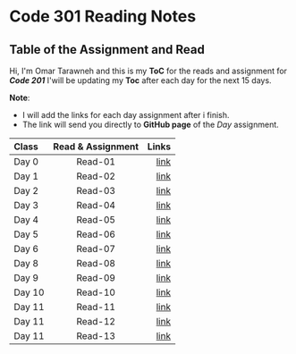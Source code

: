 # Code 301 Reading Notes

## Table of the Assignment and Read

Hi, I'm Omar Tarawneh and this is my **ToC** for the reads and assignment for _**Code 201**_
I'will be updating my **Toc** after each day for the next 15 days.

**Note**:


- I will add the links for each day assignment after i finish.
- The link will send you directly to **GitHub page** of the _Day_ assignment.

| Class  | Read & Assignment |                                                          Links |
| :----- | :---------------: | -------------------------------------------------------------: |
| Day 0  |     Read-01     | [link](https://omar-tarawneh.github.io/reading-notes/reading-notes-code301/read-01) |
| Day 1  |     Read-02     | [link](https://omar-tarawneh.github.io/reading-notes/reading-notes-code301/read-02) |
| Day 2  |     Read-03     | [link](https://omar-tarawneh.github.io/reading-notes/reading-notes-code301/read-03) |
| Day 3  |     Read-04     | [link](https://omar-tarawneh.github.io/reading-notes/reading-notes-code301/read-04) |
| Day 4  |     Read-05     | [link](https://omar-tarawneh.github.io/reading-notes/reading-notes-code301/read-05) |
| Day 5  |     Read-06     | [link](https://omar-tarawneh.github.io/reading-notes/reading-notes-code301/read-06) |
| Day 6  |     Read-07     | [link](https://omar-tarawneh.github.io/reading-notes/reading-notes-code301/read-07) |
| Day 8  |     Read-08     | [link](https://omar-tarawneh.github.io/reading-notes/reading-notes-code301/read-08) |
| Day 9  |     Read-09     | [link](https://omar-tarawneh.github.io/reading-notes/reading-notes-code301/read-09) |
| Day 10  |     Read-10     | [link](https://omar-tarawneh.github.io/reading-notes/reading-notes-code301/read-10) |
| Day 11  |     Read-11     | [link](https://omar-tarawneh.github.io/reading-notes/reading-notes-code301/read-11) |
| Day 11  |     Read-12     | [link](https://omar-tarawneh.github.io/reading-notes/reading-notes-code301/read-12) |
| Day 11  |     Read-13     | [link](https://omar-tarawneh.github.io/reading-notes/reading-notes-code301/read-13) |
